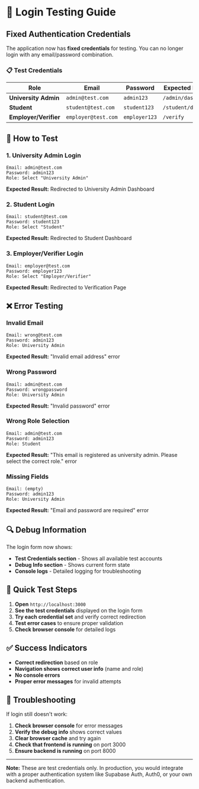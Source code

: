 # 🔐 Login Testing Guide

## Fixed Authentication Credentials

The application now has **fixed credentials** for testing. You can no longer login with any email/password combination.

### 📋 Test Credentials

| Role | Email | Password | Expected Redirect |
|------|-------|----------|-------------------|
| **University Admin** | `admin@test.com` | `admin123` | `/admin/dashboard` |
| **Student** | `student@test.com` | `student123` | `/student/dashboard` |
| **Employer/Verifier** | `employer@test.com` | `employer123` | `/verify` |

## 🧪 How to Test

### 1. **University Admin Login**
```
Email: admin@test.com
Password: admin123
Role: Select "University Admin"
```
**Expected Result:** Redirected to University Admin Dashboard

### 2. **Student Login**
```
Email: student@test.com
Password: student123
Role: Select "Student"
```
**Expected Result:** Redirected to Student Dashboard

### 3. **Employer/Verifier Login**
```
Email: employer@test.com
Password: employer123
Role: Select "Employer/Verifier"
```
**Expected Result:** Redirected to Verification Page

## ❌ Error Testing

### Invalid Email
```
Email: wrong@test.com
Password: admin123
Role: University Admin
```
**Expected Result:** "Invalid email address" error

### Wrong Password
```
Email: admin@test.com
Password: wrongpassword
Role: University Admin
```
**Expected Result:** "Invalid password" error

### Wrong Role Selection
```
Email: admin@test.com
Password: admin123
Role: Student
```
**Expected Result:** "This email is registered as university admin. Please select the correct role." error

### Missing Fields
```
Email: (empty)
Password: admin123
Role: University Admin
```
**Expected Result:** "Email and password are required" error

## 🔍 Debug Information

The login form now shows:
- **Test Credentials section** - Shows all available test accounts
- **Debug Info section** - Shows current form state
- **Console logs** - Detailed logging for troubleshooting

## 🚀 Quick Test Steps

1. **Open** `http://localhost:3000`
2. **See the test credentials** displayed on the login form
3. **Try each credential set** and verify correct redirection
4. **Test error cases** to ensure proper validation
5. **Check browser console** for detailed logs

## ✅ Success Indicators

- **Correct redirection** based on role
- **Navigation shows correct user info** (name and role)
- **No console errors**
- **Proper error messages** for invalid attempts

## 🐛 Troubleshooting

If login still doesn't work:
1. **Check browser console** for error messages
2. **Verify the debug info** shows correct values
3. **Clear browser cache** and try again
4. **Check that frontend is running** on port 3000
5. **Ensure backend is running** on port 8000

---

**Note:** These are test credentials only. In production, you would integrate with a proper authentication system like Supabase Auth, Auth0, or your own backend authentication.
